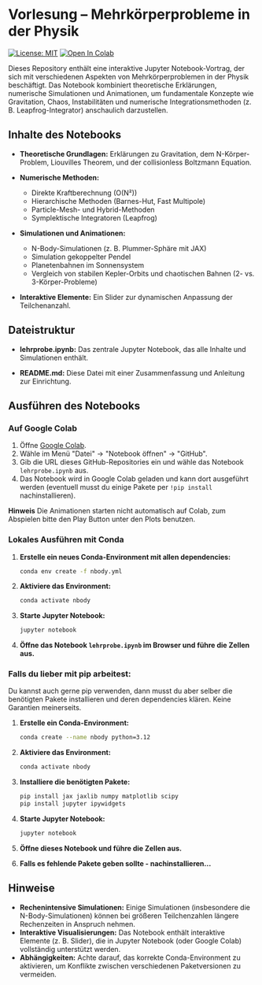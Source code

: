 # Vorlesung – Mehrkörperprobleme in der Physik

[![License: MIT](https://img.shields.io/badge/License-MIT-yellow.svg)](https://opensource.org/licenses/MIT)
[![Open In Colab](https://colab.research.google.com/assets/colab-badge.svg)](https://colab.research.google.com/github/TobiBu/Nbody-lecture/blob/master/nbody_lecture_colab.ipynb)

Dieses Repository enthält eine interaktive Jupyter Notebook-Vortrag, der sich mit verschiedenen Aspekten von Mehrkörperproblemen in der Physik beschäftigt. Das Notebook kombiniert theoretische Erklärungen, numerische Simulationen und Animationen, um fundamentale Konzepte wie Gravitation, Chaos, Instabilitäten und numerische Integrationsmethoden (z. B. Leapfrog-Integrator) anschaulich darzustellen.

## Inhalte des Notebooks

- **Theoretische Grundlagen:**
  Erklärungen zu Gravitation, dem N-Körper-Problem, Liouvilles Theorem, und der collisionless Boltzmann Equation.

- **Numerische Methoden:**
  - Direkte Kraftberechnung (O(N²))
  - Hierarchische Methoden (Barnes-Hut, Fast Multipole)
  - Particle-Mesh- und Hybrid-Methoden
  - Symplektische Integratoren (Leapfrog)

- **Simulationen und Animationen:**
  - N-Body-Simulationen (z. B. Plummer-Sphäre mit JAX)
  - Simulation gekoppelter Pendel
  - Planetenbahnen im Sonnensystem
  - Vergleich von stabilen Kepler-Orbits und chaotischen Bahnen (2- vs. 3-Körper-Probleme)

- **Interaktive Elemente:**
  Ein Slider zur dynamischen Anpassung der Teilchenanzahl.

## Dateistruktur

- **lehrprobe.ipynb:**
  Das zentrale Jupyter Notebook, das alle Inhalte und Simulationen enthält.

- **README.md:**
  Diese Datei mit einer Zusammenfassung und Anleitung zur Einrichtung.

## Ausführen des Notebooks

### Auf Google Colab

1. Öffne [Google Colab](https://colab.research.google.com/).
2. Wähle im Menü "Datei" → "Notebook öffnen" → "GitHub".
3. Gib die URL dieses GitHub-Repositories ein und wähle das Notebook `lehrprobe.ipynb` aus.
4. Das Notebook wird in Google Colab geladen und kann dort ausgeführt werden (eventuell musst du einige Pakete per `!pip install` nachinstallieren).

**Hinweis** Die Animationen starten nicht automatisch auf Colab, zum Abspielen bitte den Play Button unter den Plots benutzen.

### Lokales Ausführen mit Conda

1. **Erstelle ein neues Conda-Environment mit allen dependencies:**

   ```bash
   conda env create -f nbody.yml
   ```

2. **Aktiviere das Environment:**

   ```bash
   conda activate nbody
   ```

3. **Starte Jupyter Notebook:**

   ```bash
   jupyter notebook
   ```

3. **Öffne das Notebook `lehrprobe.ipynb` im Browser und führe die Zellen aus.**

### Falls du lieber mit pip arbeitest:

Du kannst auch gerne pip verwenden, dann musst du aber selber die benötigten Pakete installieren und deren dependencies klären.
Keine Garantien meinerseits.

1. **Erstelle ein Conda-Environment:**
     ```bash
     conda create --name nbody python=3.12
     ```

2. **Aktiviere das Environment:**
     ```bash
     conda activate nbody
     ```

3. **Installiere die benötigten Pakete:**

   ```bash
   pip install jax jaxlib numpy matplotlib scipy
   pip install jupyter ipywidgets
   ```

4. **Starte Jupyter Notebook:**
   ```bash
   jupyter notebook
   ```
5. **Öffne dieses Notebook und führe die Zellen aus.**

6. **Falls es fehlende Pakete geben sollte - nachinstallieren...**

## Hinweise

- **Rechenintensive Simulationen:**
  Einige Simulationen (insbesondere die N-Body-Simulationen) können bei größeren Teilchenzahlen längere Rechenzeiten in Anspruch nehmen.
- **Interaktive Visualisierungen:**
  Das Notebook enthält interaktive Elemente (z. B. Slider), die in Jupyter Notebook (oder Google Colab) vollständig unterstützt werden.
- **Abhängigkeiten:**
  Achte darauf, das korrekte Conda-Environment zu aktivieren, um Konflikte zwischen verschiedenen Paketversionen zu vermeiden.
